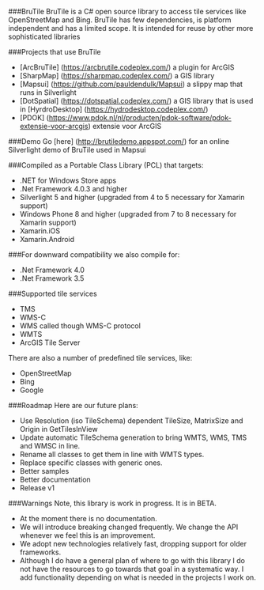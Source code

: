 ###BruTile
BruTile is a C# open source library to access tile services like OpenStreetMap and Bing. BruTile has few dependencies, is platform independent and has a limited scope. It is intended for reuse by other more sophisticated libraries

###Projects that use BruTile

* [ArcBruTile] (https://arcbrutile.codeplex.com/) a plugin for ArcGIS
* [SharpMap] (https://sharpmap.codeplex.com/) a GIS library
* [Mapsui] (https://github.com/pauldendulk/Mapsui) a slippy map that runs in Silverlight
* [DotSpatial] (https://dotspatial.codeplex.com/) a GIS library that is used in [HyrdroDesktop] (https://hydrodesktop.codeplex.com/)
* [PDOK] (https://www.pdok.nl/nl/producten/pdok-software/pdok-extensie-voor-arcgis) extensie voor ArcGIS

###Demo
Go [here] (http://brutiledemo.appspot.com/) for an online Silverlight demo of BruTile used in Mapsui


###Compiled as a Portable Class Library (PCL) that targets:
* .NET for Windows Store apps
* .Net Framework 4.0.3 and higher
* Silverlight 5 and higher (upgraded from 4 to 5 necessary for Xamarin support)
* Windows Phone 8 and higher (upgraded from 7 to 8 necessary for Xamarin support)
* Xamarin.iOS
* Xamarin.Android

###For downward compatibility we also compile for:
* .Net Framework 4.0
* .Net Framework 3.5

###Supported tile services
* TMS
* WMS-C
* WMS called though WMS-C protocol
* WMTS
* ArcGIS Tile Server
 

There are also a number of predefined tile services, like:
* OpenStreetMap
* Bing
* Google

###Roadmap
Here are our future plans: 
* Use Resolution (iso TileSchema) dependent TileSize, MatrixSize and Origin in GetTilesInView
* Update automatic TileSchema generation to bring WMTS, WMS, TMS and WMSC in line.
* Rename all classes to get them in line with WMTS types.
* Replace specific classes with generic ones.
* Better samples
* Better documentation
* Release v1

###Warnings
Note, this library is work in progress. It is in BETA.
* At the moment there is no documentation.
* We will introduce breaking changed frequently. We change the API whenever we feel this is an improvement.
* We adopt new technologies relatively fast, dropping support for older frameworks.
* Although I do have a general plan of where to go with this library I do not have the resources to go towards that goal in a systematic way. I add functionality depending on what is needed in the projects I work on.

